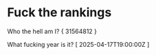 # Fuck the rankings

Who the hell am I?
{ 31564812 }

What fucking year is it?
[ 2025-04-17T19:00:00Z ]
